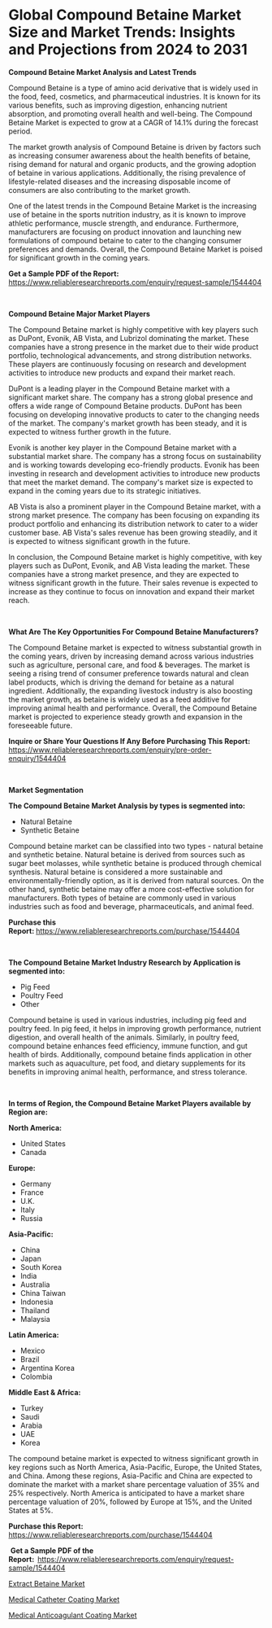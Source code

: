<p><h1>Global Compound Betaine Market Size and Market Trends: Insights and Projections from 2024 to 2031</h1></p><p><strong>Compound Betaine Market Analysis and Latest Trends</strong></p>
<p><p>Compound Betaine is a type of amino acid derivative that is widely used in the food, feed, cosmetics, and pharmaceutical industries. It is known for its various benefits, such as improving digestion, enhancing nutrient absorption, and promoting overall health and well-being. The Compound Betaine Market is expected to grow at a CAGR of 14.1% during the forecast period.</p><p>The market growth analysis of Compound Betaine is driven by factors such as increasing consumer awareness about the health benefits of betaine, rising demand for natural and organic products, and the growing adoption of betaine in various applications. Additionally, the rising prevalence of lifestyle-related diseases and the increasing disposable income of consumers are also contributing to the market growth.</p><p>One of the latest trends in the Compound Betaine Market is the increasing use of betaine in the sports nutrition industry, as it is known to improve athletic performance, muscle strength, and endurance. Furthermore, manufacturers are focusing on product innovation and launching new formulations of compound betaine to cater to the changing consumer preferences and demands. Overall, the Compound Betaine Market is poised for significant growth in the coming years.</p></p>
<p><strong>Get a Sample PDF of the Report:&nbsp;</strong> <a href="https://www.reliableresearchreports.com/enquiry/request-sample/1544404">https://www.reliableresearchreports.com/enquiry/request-sample/1544404</a></p>
<p>&nbsp;</p>
<p><strong>Compound Betaine Major Market Players</strong></p>
<p><p>The Compound Betaine market is highly competitive with key players such as DuPont, Evonik, AB Vista, and Lubrizol dominating the market. These companies have a strong presence in the market due to their wide product portfolio, technological advancements, and strong distribution networks. These players are continuously focusing on research and development activities to introduce new products and expand their market reach.</p><p>DuPont is a leading player in the Compound Betaine market with a significant market share. The company has a strong global presence and offers a wide range of Compound Betaine products. DuPont has been focusing on developing innovative products to cater to the changing needs of the market. The company's market growth has been steady, and it is expected to witness further growth in the future.</p><p>Evonik is another key player in the Compound Betaine market with a substantial market share. The company has a strong focus on sustainability and is working towards developing eco-friendly products. Evonik has been investing in research and development activities to introduce new products that meet the market demand. The company's market size is expected to expand in the coming years due to its strategic initiatives.</p><p>AB Vista is also a prominent player in the Compound Betaine market, with a strong market presence. The company has been focusing on expanding its product portfolio and enhancing its distribution network to cater to a wider customer base. AB Vista's sales revenue has been growing steadily, and it is expected to witness significant growth in the future.</p><p>In conclusion, the Compound Betaine market is highly competitive, with key players such as DuPont, Evonik, and AB Vista leading the market. These companies have a strong market presence, and they are expected to witness significant growth in the future. Their sales revenue is expected to increase as they continue to focus on innovation and expand their market reach.</p></p>
<p>&nbsp;</p>
<p><strong>What Are The Key Opportunities For Compound Betaine Manufacturers?</strong></p>
<p><p>The Compound Betaine market is expected to witness substantial growth in the coming years, driven by increasing demand across various industries such as agriculture, personal care, and food & beverages. The market is seeing a rising trend of consumer preference towards natural and clean label products, which is driving the demand for betaine as a natural ingredient. Additionally, the expanding livestock industry is also boosting the market growth, as betaine is widely used as a feed additive for improving animal health and performance. Overall, the Compound Betaine market is projected to experience steady growth and expansion in the foreseeable future.</p></p>
<p><strong>Inquire or Share Your Questions If Any Before Purchasing This Report:</strong> <a href="https://www.reliableresearchreports.com/enquiry/pre-order-enquiry/1544404">https://www.reliableresearchreports.com/enquiry/pre-order-enquiry/1544404</a></p>
<p>&nbsp;</p>
<p><strong>Market Segmentation</strong></p>
<p><strong>The Compound Betaine Market Analysis by types is segmented into:</strong></p>
<p><ul><li>Natural Betaine</li><li>Synthetic Betaine</li></ul></p>
<p><p>Compound betaine market can be classified into two types - natural betaine and synthetic betaine. Natural betaine is derived from sources such as sugar beet molasses, while synthetic betaine is produced through chemical synthesis. Natural betaine is considered a more sustainable and environmentally-friendly option, as it is derived from natural sources. On the other hand, synthetic betaine may offer a more cost-effective solution for manufacturers. Both types of betaine are commonly used in various industries such as food and beverage, pharmaceuticals, and animal feed.</p></p>
<p><strong>Purchase this Report:&nbsp;</strong><a href="https://www.reliableresearchreports.com/purchase/1544404">https://www.reliableresearchreports.com/purchase/1544404</a></p>
<p>&nbsp;</p>
<p><strong>The Compound Betaine Market Industry Research by Application is segmented into:</strong></p>
<p><ul><li>Pig Feed</li><li>Poultry Feed</li><li>Other</li></ul></p>
<p><p>Compound betaine is used in various industries, including pig feed and poultry feed. In pig feed, it helps in improving growth performance, nutrient digestion, and overall health of the animals. Similarly, in poultry feed, compound betaine enhances feed efficiency, immune function, and gut health of birds. Additionally, compound betaine finds application in other markets such as aquaculture, pet food, and dietary supplements for its benefits in improving animal health, performance, and stress tolerance.</p></p>
<p>&nbsp;</p>
<p><strong>In terms of Region, the Compound Betaine Market Players available by Region are:</strong></p>
<p>
    <p> <strong> North America: </strong>
        <ul>
            <li>United States</li>
            <li>Canada</li>
        </ul>
        </p> 
    <p> <strong> Europe: </strong>
        <ul>
            <li>Germany</li>
            <li>France</li>
            <li>U.K.</li>
            <li>Italy</li>
            <li>Russia</li>
        </ul>
        </p> 
    <p> <strong> Asia-Pacific: </strong>
        <ul>
            <li>China</li>
            <li>Japan</li>
            <li>South Korea</li>
            <li>India</li>
            <li>Australia</li>
            <li>China Taiwan</li>
            <li>Indonesia</li>
            <li>Thailand</li>
            <li>Malaysia</li>
        </ul>
        </p> 
    <p> <strong> Latin America: </strong>
        <ul>
            <li>Mexico</li>
            <li>Brazil</li>
            <li>Argentina Korea</li>
            <li>Colombia</li>
        </ul>
        </p> 
    <p> <strong> Middle East & Africa: </strong>
        <ul>
            <li>Turkey</li>
            <li>Saudi</li>
            <li>Arabia</li>
            <li>UAE</li>
            <li>Korea</li>
        </ul>
    </p>
    </p>
<p><p>The compound betaine market is expected to witness significant growth in key regions such as North America, Asia-Pacific, Europe, the United States, and China. Among these regions, Asia-Pacific and China are expected to dominate the market with a market share percentage valuation of 35% and 25% respectively. North America is anticipated to have a market share percentage valuation of 20%, followed by Europe at 15%, and the United States at 5%.</p></p>
<p><strong>Purchase this Report: </strong><a href="https://www.reliableresearchreports.com/purchase/1544404">https://www.reliableresearchreports.com/purchase/1544404</a></p>
<p>&nbsp;<strong>Get a Sample PDF of the Report:&nbsp;&nbsp;</strong><a href="https://www.reliableresearchreports.com/enquiry/request-sample/1544404">https://www.reliableresearchreports.com/enquiry/request-sample/1544404</a></p>
<p><strong></strong></p>
<p><p><a href="https://github.com/danielneavesallisons03mba/Market-Research-Report-List-1/blob/main/extract-betaine-market.md">Extract Betaine Market</a></p><p><a href="https://github.com/changoleonlaverguenzanoexiste/Market-Research-Report-List-2/blob/main/medical-catheter-coating-market.md">Medical Catheter Coating Market</a></p><p><a href="https://github.com/dimitrishawkinswaynenp91rgz/Market-Research-Report-List-1/blob/main/medical-anticoagulant-coating-market.md">Medical Anticoagulant Coating Market</a></p></p>